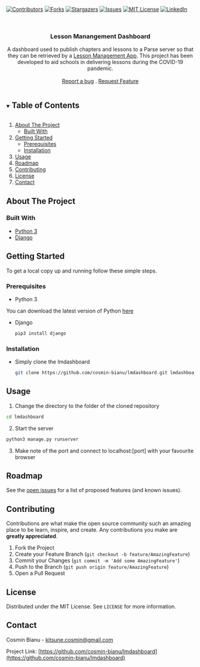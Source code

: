 <!-- PROJECT SHIELDS -->
<!--
*** I'm using markdown "reference style" links for readability.
*** Reference links are enclosed in brackets [ ] instead of parentheses ( ).
*** See the bottom of this document for the declaration of the reference variables
*** for contributors-url, forks-url, etc. This is an optional, concise syntax you may use.
*** https://www.markdownguide.org/basic-syntax/#reference-style-links
-->
[![Contributors][contributors-shield]][contributors-url]
[![Forks][forks-shield]][forks-url]
[![Stargazers][stars-shield]][stars-url]
[![Issues][issues-shield]][issues-url]
[![MIT License][license-shield]][license-url]
[![LinkedIn][linkedin-shield]][linkedin-url]



<!-- PROJECT LOGO -->
<br />
<p align="center">
  <h3 align="center">Lesson Manangement Dashboard</h3>

  <p align="center">
    A dashboard used to publish chapters and lessons to a Parse server so that they can be retrieved by a <a href="https://github.com/cosmin-bianu/lmandroid"> Lesson Management App</a>. This project has been developed to aid schools in delivering lessons during the COVID-19 pandemic.
    <br />
    <br />
    <a href="https://github.com/cosmin-bianu/lmdashboard/issues">Report a bug</a>
    .
    <a href="https://github.com/cosmin-bianu/lmdashboard/issues">Request Feature</a>
  </p>
</p>



<!-- TABLE OF CONTENTS -->
<details open="open">
  <summary><h2 style="display: inline-block">Table of Contents</h2></summary>
  <ol>
    <li>
      <a href="#about-the-project">About The Project</a>
      <ul>
        <li><a href="#built-with">Built With</a></li>
      </ul>
    </li>
    <li>
      <a href="#getting-started">Getting Started</a>
      <ul>
        <li><a href="#prerequisites">Prerequisites</a></li>
        <li><a href="#installation">Installation</a></li>
      </ul>
    </li>
    <li><a href="#usage">Usage</a></li>
    <li><a href="#roadmap">Roadmap</a></li>
    <li><a href="#contributing">Contributing</a></li>
    <li><a href="#license">License</a></li>
    <li><a href="#contact">Contact</a></li>
  </ol>
</details>



<!-- ABOUT THE PROJECT -->
## About The Project

### Built With

* [Python 3](https://python.org/)
* [Django](https://www.djangoproject.com/)

<!-- GETTING STARTED -->
## Getting Started

To get a local copy up and running follow these simple steps.

### Prerequisites


* Python 3

You can download the latest version of Python [here](https://www.python.org/downloads/release/python-2718/)

* Django

  ```sh
  pip3 install django
  ```

### Installation

* Simply clone the lmdashboard

   ```sh
   git clone https://github.com/cosmin-bianu/lmdashboard.git lmdashboard
   ```

<!-- USAGE EXAMPLES -->
## Usage

1. Change the directory to the folder of the cloned repository

  ```sh
  cd lmdashboard
  ```

2. Start the server

  ```sh
  python3 manage.py runserver
  ```
  
3. Make note of the port and connect to localhost:[port] with your favourite browser

<!-- ROADMAP -->
## Roadmap

See the [open issues](https://github.com/cosmin-bianu/lmdashboard/issues) for a list of proposed features (and known issues).



<!-- CONTRIBUTING -->
## Contributing

Contributions are what make the open source community such an amazing place to be learn, inspire, and create. Any contributions you make are **greatly appreciated**.

1. Fork the Project
2. Create your Feature Branch (`git checkout -b feature/AmazingFeature`)
3. Commit your Changes (`git commit -m 'Add some AmazingFeature'`)
4. Push to the Branch (`git push origin feature/AmazingFeature`)
5. Open a Pull Request



<!-- LICENSE -->
## License

Distributed under the MIT License. See `LICENSE` for more information.



<!-- CONTACT -->
## Contact

Cosmin Bianu - kitsune.cosmin@gmail.com

Project Link: [https://github.com/cosmin-bianu/lmdashboard](https://github.com/cosmin-bianu/lmdashboard)


<!-- MARKDOWN LINKS & IMAGES -->
<!-- https://www.markdownguide.org/basic-syntax/#reference-style-links -->
[contributors-shield]: https://img.shields.io/github/contributors/cosmin-bianu/lmdashboard.svg?style=for-the-badge
[contributors-url]: https://github.com/cosmin-bianu/lmdashboard/graphs/contributors
[forks-shield]: https://img.shields.io/github/forks/cosmin-bianu/lmdashboard.svg?style=for-the-badge
[forks-url]: https://github.com/cosmin-bianu/lmdashboard/network/members
[stars-shield]: https://img.shields.io/github/stars/cosmin-bianu/lmdashboard.svg?style=for-the-badge
[stars-url]: https://github.com/cosmin-bianu/lmdashboard/stargazers
[issues-shield]: https://img.shields.io/github/issues/cosmin-bianu/lmdashboard.svg?style=for-the-badge
[issues-url]: https://github.com/cosmin-bianu/lmdashboard/issues
[license-shield]: https://img.shields.io/github/license/cosmin-bianu/lmdashboard.svg?style=for-the-badge
[license-url]: https://github.com/cosmin-bianu/lmdashboard/blob/master/LICENSE.txt
[linkedin-shield]: https://img.shields.io/badge/-LinkedIn-black.svg?style=for-the-badge&logo=linkedin&colorB=555
[linkedin-url]: https://linkedin.com/in/cosmin-bianu
